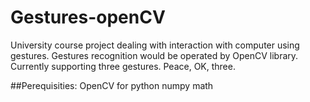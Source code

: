 # Gestures-openCV
University course project dealing with interaction with computer using gestures. Gestures recognition would be operated by OpenCV library. 
Currently supporting three gestures. Peace, OK, three. 

##Perequisities:
OpenCV for python
numpy
math


